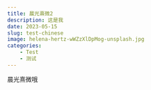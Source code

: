 ```yaml
---
title: 晨光熹微2
description: 这是我
date: 2023-05-15
slug: test-chinese
image: helena-hertz-wWZzXlDpMog-unsplash.jpg
categories:
    - Test
    - 测试
---
```

晨光熹微哦